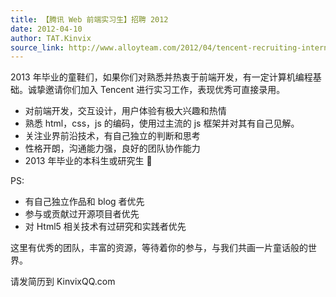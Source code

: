 ```yaml
---
title: 【腾讯 Web 前端实习生】招聘 2012
date: 2012-04-10
author: TAT.Kinvix
source_link: http://www.alloyteam.com/2012/04/tencent-recruiting-interns/
---
```


2013 年毕业的童鞋们，如果你们对熟悉并热衷于前端开发，有一定计算机编程基础。诚挚邀请你们加入 Tencent 进行实习工作，表现优秀可直接录用。

-   对前端开发，交互设计，用户体验有极大兴趣和热情
-   熟悉 html，css，js 的编码，使用过主流的 js 框架并对其有自己见解。
-   关注业界前沿技术，有自己独立的判断和思考
-   性格开朗，沟通能力强，良好的团队协作能力
-   2013 年毕业的本科生或研究生 🙂

PS:

-   有自己独立作品和 blog 者优先
-   参与或贡献过开源项目者优先
-   对 Html5 相关技术有过研究和实践者优先

这里有优秀的团队，丰富的资源，等待着你的参与，与我们共画一片童话般的世界。

请发简历到 Kinvix<at>QQ.com